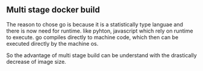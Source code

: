 ## Multi stage docker build

The reason to chose go is because it is a statistically type languae and there is now need for runtime. like pyhton, javascript which rely on
runtime to execute. go compiles directly to machine code, which then can be executed directly by the machine os.

So the advantage of multi stage build can be understand with the drastically decrease of image size.